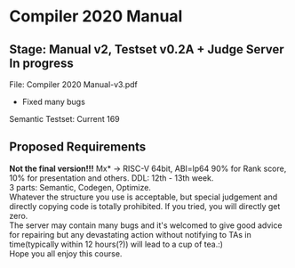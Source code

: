 # Compiler 2020 Manual

## Stage: Manual v2, Testset v0.2A + Judge Server In progress

File: Compiler 2020 Manual-v3.pdf

- Fixed many bugs

Semantic Testset: Current 169

## Proposed Requirements

**Not the final version!!!**
Mx* -> RISC-V 64bit, ABI=lp64
90% for Rank score, 10% for presentation and others. DDL: 12th - 13th week.   
3 parts: Semantic, Codegen, Optimize.   
Whatever the structure you use is acceptable, but special judgement and directly copying code is totally prohibited. If you tried, you will directly get zero.  
The server may contain many bugs and it's welcomed to give good advice for repairing but any devastating action without notifying to TAs in time(typically within 12 hours(?)) will lead to a cup of tea.:)  
Hope you all enjoy this course.

